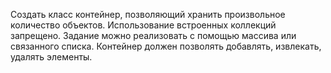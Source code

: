 Создать класс контейнер, позволяющий хранить произвольное количество объектов. Использование встроенных коллекций запрещено.  Задание можно реализовать с помощью массива или связанного списка. Контейнер должен позволять добавлять, извлекать, удалять элементы.